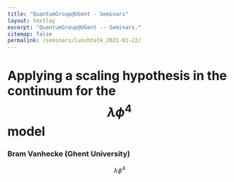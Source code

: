 ```yaml
---
title: "QuantumGroup@UGent - Seminars"
layout: textlay
excerpt: "QuantumGroup@UGent -- Seminars."
sitemap: false
permalink: /seminars/lunchtalk_2021-01-22/
---
```


# Applying a scaling hypothesis in the continuum for the $$\lambda \phi^4$$ model
### Bram Vanhecke (Ghent University)

$$\lambda \phi^4$$
